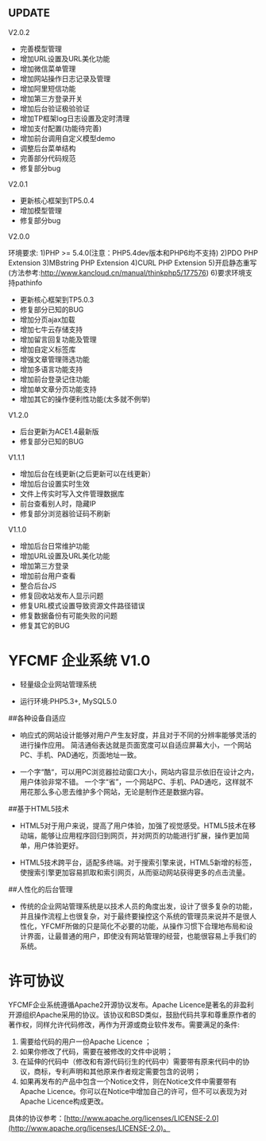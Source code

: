 ## UPDATE
V2.0.2

* 完善模型管理
* 增加URL设置及URL美化功能
* 增加微信菜单管理
* 增加网站操作日志记录及管理
* 增加阿里短信功能
* 增加第三方登录开关
* 增加后台验证极验验证
* 增加TP框架log日志设置及定时清理
* 增加支付配置(功能待完善)
* 增加前台调用自定义模型demo
* 调整后台菜单结构
* 完善部分代码规范
* 修复部分bug

V2.0.1

* 更新核心框架到TP5.0.4
* 增加模型管理
* 修复部分bug

V2.0.0

环境要求:
1)PHP >= 5.4.0(注意：PHP5.4dev版本和PHP6均不支持)
2)PDO PHP Extension
3)MBstring PHP Extension
4)CURL PHP Extension
5)开启静态重写(方法参考:http://www.kancloud.cn/manual/thinkphp5/177576)
6)要求环境支持pathinfo

* 更新核心框架到TP5.0.3
* 修复部分已知的BUG
* 增加分页ajax加载
* 增加七牛云存储支持
* 增加留言回复功能及管理
* 增加自定义标签库
* 增强文章管理筛选功能
* 增加多语言功能支持
* 增加前台登录记住功能
* 增加单文章分页功能支持
* 增加其它的操作便利性功能(太多就不例举)

V1.2.0
* 后台更新为ACE1.4最新版
* 修复部分已知的BUG

V1.1.1
* 增加后台在线更新(之后更新可以在线更新）
* 增加后台设置实时生效
* 文件上传实时写入文件管理数据库
* 前台查看别人时，隐藏IP
* 修复部分浏览器验证码不刷新


V1.1.0
* 增加后台日常维护功能
* 增加URL设置及URL美化功能
* 增加第三方登录
* 增加前台用户查看
* 整合后台JS
* 修复回收站发布人显示问题
* 修复URL模式设置导致资源文件路径错误
* 修复数据备份有可能失败的问题
* 修复其它的BUG

# YFCMF 企业系统 V1.0

- 轻量级企业网站管理系统

- 运行环境:PHP5.3+, MySQL5.0



##各种设备自适应

- 响应式的网站设计能够对用户产生友好度，并且对于不同的分辨率能够灵活的进行操作应用。 简洁通俗表达就是页面宽度可以自适应屏幕大小，一个网站PC、手机、PAD通吃，页面地址一致。

- 一个字“酷“，可以用PC浏览器拉动窗口大小，网站内容显示依旧在设计之内，用户体验非常不错。 一个字“省”，一个网站PC、手机、PAD通吃，这样就不用花那么多心思去维护多个网站，无论是制作还是数据内容。


##基于HTML5技术

- HTML5对于用户来说，提高了用户体验，加强了视觉感受。HTML5技术在移动端，能够让应用程序回归到网页，并对网页的功能进行扩展，操作更加简单，用户体验更好。 

- HTML5技术跨平台，适配多终端。对于搜索引擎来说，HTML5新增的标签，使搜索引擎更加容易抓取和索引网页，从而驱动网站获得更多的点击流量。


##人性化的后台管理

- 传统的企业网站管理系统是以技术人员的角度出发，设计了很多复杂的功能，并且操作流程上也很复杂，对于最终要操控这个系统的管理员来说并不是很人性化，YFCMF所做的只是简化不必要的功能，从操作习惯下合理地布局和设计界面，让最普通的用户，即使没有网站管理的经营，也能很容易上手我们的系统。



# 许可协议

YFCMF企业系统遵循Apache2开源协议发布。Apache Licence是著名的非盈利开源组织Apache采用的协议。该协议和BSD类似，鼓励代码共享和尊重原作者的著作权，同样允许代码修改，再作为开源或商业软件发布。需要满足的条件:

1. 需要给代码的用户一份Apache Licence ；
2. 如果你修改了代码，需要在被修改的文件中说明；
3. 在延伸的代码中（修改和有源代码衍生的代码中）需要带有原来代码中的协议，商标，专利声明和其他原来作者规定需要包含的说明；
4. 如果再发布的产品中包含一个Notice文件，则在Notice文件中需要带有Apache Licence。你可以在Notice中增加自己的许可，但不可以表现为对Apache Licence构成更改。

具体的协议参考：[http://www.apache.org/licenses/LICENSE-2.0](http://www.apache.org/licenses/LICENSE-2.0)。